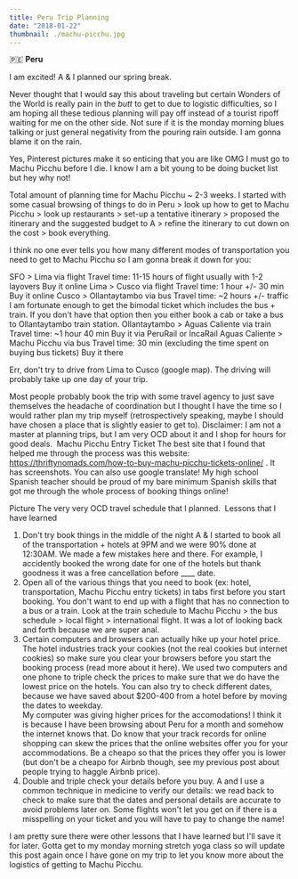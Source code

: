 ```yaml
---
title: Peru Trip Planning
date: "2018-01-22"
thumbnail: ./machu-picchu.jpg
---
```

🇵🇪 **Peru**

I am excited! A & I planned our spring break. 

Never thought that I would say this about traveling but certain Wonders of the World is really pain in the *butt* to get to due to logistic difficulties, so I am hoping all these tedious planning will pay off instead of a tourist ripoff waiting for me on the other side. Not sure if it is the monday morning blues talking or just general negativity from the pouring rain outside. I am gonna blame it on the rain. 

Yes, Pinterest pictures make it so enticing that you are like OMG I must go to Machu Picchu before I die. I know I am a bit young to be doing bucket list but hey why not! 

Total amount of planning time for Machu Picchu ~ 2-3 weeks. I started with some casual browsing of things to do in Peru > look up how to get to Machu Picchu > look up restaurants > set-up a tentative itinerary > proposed the itinerary and the suggested budget to A > refine the itinerary to cut down on the cost > book everything. 

I think no one ever tells you how many different modes of transportation you need to get to Machu Picchu so I am gonna break it down for you: 

SFO > Lima via flight
Travel time: 11-15 hours of flight usually with 1-2 layovers
Buy it online
Lima > Cusco via flight
Travel time: 1 hour +/- 30 min
Buy it online
Cusco > Ollantaytambo via bus 
Travel time: ~2 hours +/- traffic
I am fortunate enough to get the bimodal ticket which includes the bus + train. If you don't have that option then you either book a cab or take a bus to Ollantaytambo train station. 
Ollantaytambo > Aguas Caliente via train
Travel time: ~1 hour 40 min
Buy it via PeruRail or IncaRail
Aguas Caliente > Machu Picchu via bus
Travel time: 30 min (excluding the time spent on buying bus tickets)
Buy it there 

Err, don't try to drive from Lima to Cusco (google map). The driving will probably take up one day of your trip. 

Most people probably book the trip with some travel agency to just save themselves the headache of coordination but I thought I have the time so I would rather plan my trip myself (retrospectively speaking, maybe I should have chosen a place that is slightly easier to get to). 
​
Disclaimer: I am not a master at planning trips, but I am very OCD about it and I shop for hours for good deals. 
​
Machu Picchu Entry Ticket
The best site that I found that helped me through the process was this website: https://thriftynomads.com/how-to-buy-machu-picchu-tickets-online/ . It has screenshots. You can also use google translate! My high school Spanish teacher should be proud of my bare minimum Spanish skills that got me through the whole process of booking things online! 

Picture
The very very OCD travel schedule that I planned. 
​
Lessons that I have learned
1. Don't try book things in the middle of the night
A & I started to book all of the transportation + hotels at 9PM and we were 90% done at 12:30AM. 
We made a few mistakes here and there. For example, I accidently booked the wrong date for one of the hotels but thank goodness it was a free cancellation before ____ date. 
2. Open all of the various things that you need to book (ex: hotel, transportation, Machu Picchu entry tickets) in tabs first before you start booking.
You don't want to end up with a flight that has no connection to a bus or a train. Look at the train schedule to Machu Picchu > the bus schedule > local flight > international flight. It was a lot of looking back and forth because we are super anal. 
3. Certain computers and browsers can actually hike up your hotel price. The hotel industries track your cookies (not the real cookies but internet cookies) so make sure you clear your browsers before you start the booking process (read more about it here). 
We used two computers and one phone to triple check the prices to make sure that we do have the lowest price on the hotels. 
You can also try to check different dates, because we have saved about $200-400 from a hotel before by moving the dates to weekday.  
My computer was giving higher prices for the accomodations! I think it is because I have been browsing about Peru for a month and somehow the internet knows that. Do know that your track records for online shopping can skew the prices that the online websites offer you for your accommodations. Be a cheapo so that the prices they offer you is lower (but don't be a cheapo for Airbnb though, see my previous post about people trying to haggle Airbnb price). 
4. Double and triple check your details before you buy. 
A and I use a common technique in medicine to verify our details: we read back to check to make sure that the dates and personal details are accurate to avoid problems later on. Some flights won't let you get on if there is a misspelling on your ticket and you will have to pay to change the name!

I am pretty sure there were other lessons that I have learned but I'll save it for later. Gotta get to my monday morning stretch yoga class so will update this post again once I have gone on my trip to let you know more about the logistics of getting to Machu Picchu. 